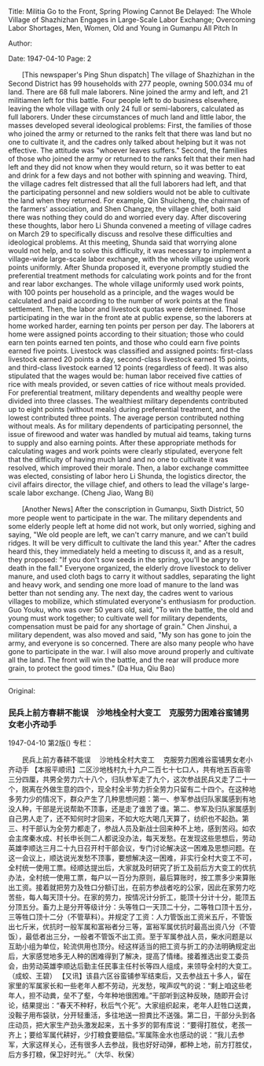 Title: Militia Go to the Front, Spring Plowing Cannot Be Delayed: The Whole Village of Shazhizhan Engages in Large-Scale Labor Exchange; Overcoming Labor Shortages, Men, Women, Old and Young in Gumanpu All Pitch In

Author:

Date: 1947-04-10
Page: 2

　　[This newspaper's Ping Shun dispatch] The village of Shazhizhan in the Second District has 99 households with 277 people, owning 500.034 mu of land. There are 68 full male laborers. Nine joined the army and left, and 21 militiamen left for this battle. Four people left to do business elsewhere, leaving the whole village with only 24 full or semi-laborers, calculated as full laborers. Under these circumstances of much land and little labor, the masses developed several ideological problems: First, the families of those who joined the army or returned to the ranks felt that there was land but no one to cultivate it, and the cadres only talked about helping but it was not effective. The attitude was "whoever leaves suffers." Second, the families of those who joined the army or returned to the ranks felt that their men had left and they did not know when they would return, so it was better to eat and drink for a few days and not bother with spinning and weaving. Third, the village cadres felt distressed that all the full laborers had left, and that the participating personnel and new soldiers would not be able to cultivate the land when they returned. For example, Qin Shuicheng, the chairman of the farmers' association, and Shen Changze, the village chief, both said there was nothing they could do and worried every day. After discovering these thoughts, labor hero Li Shunda convened a meeting of village cadres on March 29 to specifically discuss and resolve these difficulties and ideological problems. At this meeting, Shunda said that worrying alone would not help, and to solve this difficulty, it was necessary to implement a village-wide large-scale labor exchange, with the whole village using work points uniformly. After Shunda proposed it, everyone promptly studied the preferential treatment methods for calculating work points and for the front and rear labor exchanges. The whole village uniformly used work points, with 100 points per household as a principle, and the wages would be calculated and paid according to the number of work points at the final settlement. Then, the labor and livestock quotas were determined. Those participating in the war in the front ate at public expense, so the laborers at home worked harder, earning ten points per person per day. The laborers at home were assigned points according to their situation; those who could earn ten points earned ten points, and those who could earn five points earned five points. Livestock was classified and assigned points: first-class livestock earned 20 points a day, second-class livestock earned 15 points, and third-class livestock earned 12 points (regardless of feed). It was also stipulated that the wages would be: human labor received five catties of rice with meals provided, or seven catties of rice without meals provided. For preferential treatment, military dependents and wealthy people were divided into three classes. The wealthiest military dependents contributed up to eight points (without meals) during preferential treatment, and the lowest contributed three points. The average person contributed nothing without meals. As for military dependents of participating personnel, the issue of firewood and water was handled by mutual aid teams, taking turns to supply and also earning points. After these appropriate methods for calculating wages and work points were clearly stipulated, everyone felt that the difficulty of having much land and no one to cultivate it was resolved, which improved their morale. Then, a labor exchange committee was elected, consisting of labor hero Li Shunda, the logistics director, the civil affairs director, the village chief, and others to lead the village's large-scale labor exchange. (Cheng Jiao, Wang Bi)

　　[Another News] After the conscription in Gumanpu, Sixth District, 50 more people went to participate in the war. The military dependents and some elderly people left at home did not work, but only worried, sighing and saying, "We old people are left, we can't carry manure, and we can't build ridges. It will be very difficult to cultivate the land this year." After the cadres heard this, they immediately held a meeting to discuss it, and as a result, they proposed: "If you don't sow seeds in the spring, you'll be angry to death in the fall." Everyone organized, the elderly drove livestock to deliver manure, and used cloth bags to carry it without saddles, separating the light and heavy work, and sending one more load of manure to the land was better than not sending any. The next day, the cadres went to various villages to mobilize, which stimulated everyone's enthusiasm for production. Guo Youku, who was over 50 years old, said, "To win the battle, the old and young must work together; to cultivate well for military dependents, compensation must be paid for any shortage of grain." Chen Jinshui, a military dependent, was also moved and said, "My son has gone to join the army, and everyone is so concerned. There are also many people who have gone to participate in the war. I will also move around properly and cultivate all the land. The front will win the battle, and the rear will produce more grain, to protect the good times." (Da Hua, Qiu Bao)



<hr /> 

Original: 


### 民兵上前方春耕不能误　沙地栈全村大变工　克服劳力困难谷蛮铺男女老小齐动手

1947-04-10
第2版()
专栏：

　　民兵上前方春耕不能误
  　沙地栈全村大变工
  　克服劳力困难谷蛮铺男女老小齐动手
    【本报平顺讯】二区沙地栈村九十九户二百七十七口人，共有地五百亩零三分四厘，共男全劳力六十八个，归队参军走了九个，这次参战民兵又走了二十一个，脱离在外做生意的四个，现全村全半劳力折全劳力只留有二十四个。在这种地多劳力少的情况下，群众产生了几种思想问题：第一、参军参战归队家属感到有地没人种，干部是光说帮助不顶事，还是走了谁苦了谁。第二、参军及归队家属感到自己男人走了，还不知何时才回来，不如大吃大喝几天算了，纺织也不起劲。第三、村干部认为全劳力都走了，参战人员及新战士回来种不上地，感到苦闷。如农会主席秦水成、村长申长则二人都说没办法，每天发愁。在发现这些思想后，劳动英雄李顺达三月二十九日召开村干部会议，专门讨论解决这一困难及思想问题。在这一会议上，顺达说光发愁不顶事，要想解决这一困难，非实行全村大变工不可，全村统一使用工票。经顺达提出后，大家就及时研究了折工及前后方大变工的优抗办法，全村统一使用工票，每户以一百分为原则，最后算账时，按工票多少来算账出工资。接着就把劳力及牲口分额订出，在前方参战者吃的公家，因此在家劳力吃苦些，每人每天顶十分。在家的劳力，按情况计分折工，能顶十分计十分，能顶五分顶五分。畜力上是分开等级计分：头等牲口一天顶二十分，二等牲口顶十五分，三等牲口顶十二分（不管草料）。并规定了工资：人力管饭出工资米五斤，不管饭出七斤米，优抗时一般军属和富裕者分三等，富裕军属优抗时最高出资八分（不管饭），最低者出三分，一般者不管饭不出工资。至于军属参战人员，柴水问题是以互助小组为单位，轮流供用也顶分。经这样适当的把工资与折工的办法明确规定出后，大家感觉地多无人种的困难得到了解决，提高了情绪。接着推选出变工委员会，由劳动英雄李顺达后勤主任民事主任村长等四人组成，来领导全村的大变工。（成蛟、王碧）
    【又讯】该县六区谷蛮铺参军结束后，又去参战五十多人，留在家里的军属家长和一些老年人都不劳动，光发愁，唉声叹气的说：“剩上咱这些老年人，担不动粪，垒不了壑，今年种地很困难。”干部听到这种反映，随即开会讨论，结果提出：“春天不种籽，秋后气个死”。大家组织起来，老年人赶牲口送粪，没鞍子用布袋驮，分开轻重活，多往地送一担粪比不送强。第二日，干部分头到各庄动员，把大家生产劲头激发起来，五十多岁的郭有库说：“要得打胜仗，老孩一齐上；要给军属代耕好，少打粮食要赔偿。”军属陈金水也感动的说：“我儿去参军，大家这样关心，还有很多人去参战，我也好好动弹，都种上地，前方打胜仗，后方多打粮，保卫好时光。”（大华、秋保）

